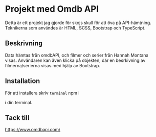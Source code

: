# Projekt med Omdb API
Detta är ett projekt jag gjorde för skojs skull för att öva på API-hämtning. Teknikerna som användes är HTML, SCSS, Bootstrap och TypeScript.

## Beskrivning
Data hämtas från omdbAPI, och filmer och serier från Hannah Montana visas. Användaren kan även klicka på objekten, där en besrkivning av filmerna/serierna visas med hjälp av Bootstrap.

## Installation
För att installera skriv
`terminal` npm i 

i din terminal.

## Tack till
https://www.omdbapi.com/

